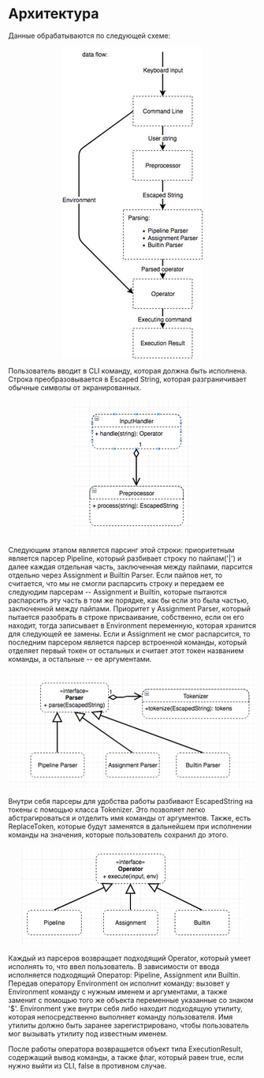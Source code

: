 # Архитектура

Данные обрабатываются по следующей схеме:
<p align="center">
<img src="images/dataflow.jpg" />
</p> 

Пользователь вводит в CLI команду, которая должна быть исполнена. Строка преобразовывается в Escaped String, которая разграничивает обычные символы от экранированных. 

<p align="center">
<img src="images/3.png" />
</p>

Следующим этапом является парсинг этой строки: приоритетным является парсер Pipeline, который разбивает строку по пайпам('|') и далее каждая отдельная часть, заключенная между пайпами, парсится отдельно через Assignment и Builtin Parser.
Если пайпов нет, то считается, что мы не смогли распарсить строку и передаем ее следуюдим парсерам -- Assignment и Builtin, которые пытаются распарсить эту часть в том же порядке, как бы если это была частью, заключенной между пайпами.
Приоритет у Assignment Parser, который пытается разобрать в строке присваивание, собственно, если он его находит, тогда записывает в Environment переменную, которая хранится для следующей ее замены. 
Если и Assignment не смог распарсится, то последним парсером является парсер встроенной команды, который отделяет первый токен от остальных и считает этот токен названием команды, а остальные -- ее аргументами.

<p align="center">
<img src="images/1.png" />
</p> 

Внутри себя парсеры для удобства работы разбивают EscapedString на токены с помощью класса Tokenizer. Это позволяет легко абстрагироваться и отделить имя команды от аргументов. Также, есть ReplaceToken, которые будут заменятся в дальнейшем при исполнении команды на значения, которые пользователь сохранил до этого.

<p align="center">
<img src="images/2.png" />
</p>

Каждый из парсеров возвращает подходящий Operator, который умеет исполнять то, что ввел пользователь. В зависимости от ввода исполняется подходящий Оператор: Pipeline, Assignment или Builtin. 
Передав оператору Environment он исполнит команду: вызовет у Environment команду с нужным именем и аргументами, а также заменит с помощью того же объекта переменные указанные со знаком '$'. 
Environment уже внутри себя либо находит подходящую утилиту, которая непосредственно выполняет команду пользователя. Имя утилиты должно быть заранее зарегистрировано, чтобы пользователь мог вызывать утилиту под известным именем.

После работы оператора возвращается объект типа ExecutionResult, содержащий вывод команды, а также флаг, который равен true, если нужно выйти из CLI, false в противном случае.